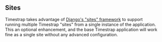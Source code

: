 ## Sites

Timestrap takes advantage of [Django's "sites" framework](https://docs.djangoproject.com/en/1.11/ref/contrib/sites/)
to support running multiple Timestrap "sites" from a single instance of the
application. This an optional enhancement, and the base Timestrap application 
will work fine as a single site without any advanced configuration.

